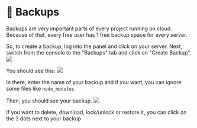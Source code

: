 # 📼 Backups
Backups are very important parts of every project running on cloud. Because of that, every free user has 1 free backup space for every server.

So, to create a backup, log into the panel and click on your server.
Next, switch from the console to the "Backups" tab and click on "Create Backup".
![](https://cdn.discordapp.com/attachments/911733230795911230/911740427911172157/unknown.png)

You should see this:
![](https://cdn.discordapp.com/attachments/911733230795911230/911743390281003009/chrome_IttR9E6vzU.png)

In there, enter the name of your backup and if you want, you can ignore some files like `node_modules`.

Then, you should see your backup.
![](https://cdn.discordapp.com/attachments/911733230795911230/911743886475558942/chrome_Hkikxjvdil.png)

If you want to delete, download, lock/unlock or restore it, you can click on the 3 dots next to your backup
